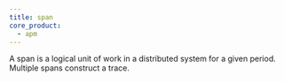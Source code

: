 ```yaml
---
title: span
core_product:
  - apm
---
```

A span is a logical unit of work in a distributed system for a given period. Multiple spans construct a trace.